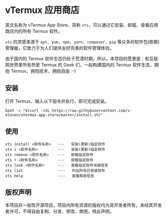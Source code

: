 # vTermux 应用商店

英文名称为 vTermux App Store，简称 `vts`，可以通过它安装、卸载、查看应用商店内的所有 Termux 软件。

`vts` 的灵感来源于 `apt, yum, npm, yarn, composer, pip` 等众多的软件包(依赖)管理器，它致力于为人们提供友好完善的软件管理体验。

由于国内的 Termux 软件生态仍处于荒漠时期，所以，本项目的愿景是：和互联网世界里所有热爱 Termux 的 Geek 们，一起构建国内的 Termux 软件生态，拥抱 Termux，拥抱技术，拥抱自由 :-)

## 安装

打开 Termux，输入以下指令并执行，即可完成安装。

```shell
bash -c "$(curl -sSL https://raw.githubusercontent.com/v-eleven/vtermux-app-store/master/install.sh)"
```

## 使用

```
vts install <软件名称>   ---   安装(更新)指定软件
vts i <软件名称>         ---   安装(更新)指定软件
vts remove <软件名称>    ---   卸载指定软件
vts r <软件名称>         ---   卸载指定软件
vts look <软件名称>      ---   查看指定软件详细信息
vts list                ---   列出所有已安装软件
vts help                ---   查看帮助信息
```

## 版权声明

本项目非一般性开源项目，项目内所有资源的版权均为其开发者所有，未经其开发者许可，不得自由复制、分发、修改、商用。特此声明。
